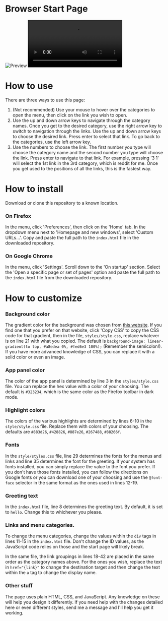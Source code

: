 # Browser Start Page
![Preview](https://i.imgur.com/o7HRdnt.png)
![Video Preview](https://i.imgur.com/9NzJyTA.mp4)
# How to use
There are three ways to use this page:
1. (Not recommended) Use your mouse to hover over the categories to open the menu, then click on the link you wish to open.
2. Use the up and down arrow keys to navigate through the category names. Once you get to the desired category, use the right arrow key to switch to navigation through the links. Use the up and down arrow keys to choose the desired link. Press enter to select that link. To go back to the categories, use the left arrow key. 
3. Use the numbers to choose the link. The first number you type will choose the category name and the second number you type will choose the link. Press enter to navigate to that link. For example, pressing '3 1' will select the 1st link in the 3rd category, which is reddit for me. Once you get used to the positions of all the links, this is the fastest way.

# How to install
Download or clone this repository to a known location.
### On Firefox
In the menu, click 'Preferences', then click on the 'Home' tab. In the dropdown menu next to 'Homepage and new windows', select 'Custom URLs...'. Copy and paste the full path to the `index.html` file in the downloaded repository.
### On Google Chrome
In the menu, click 'Settings'. Scroll down to the 'On startup' section. Select the 'Open a specific page or set of pages' option and paste the full path to the `index.html` file from the downloaded repository.

# How to customize
### Background color
The gradient color for the background was chosen from [this website](https://webgradients.com/). If you find one that you prefer on that website, click 'Copy CSS' to copy the CSS code for that gradient, then in the file, `styles/style.css`, replace whatever is on line 21 with what you copied. The default is `background-image: linear-gradient(to top, #a8edea 0%, #fed6e3 100%);` (Remember the semicolon!). If you have more advanced knowledge of CSS, you can replace it with a solid color or even an image.
### App panel color
The color of the app panel is determined by line 3 in the `styles/style.css` file. You can replace the hex value with a color of your choosing. The default is `#323234`, which is the same color as the Firefox toolbar in dark mode.
### Highlight colors
The colors of the various highlights are determined by lines 6-10 in the `style/style.css` file. Replace them with colors of your choosing. The defaults are `#883d26`, `#428826`, `#887e26`, `#267488`, `#88266f`.
### Fonts
In the `style/styles.css` file, line 29 determines the fonts for the menus and links and line 35 determines the font for the greeting. If your system has fonts installed, you can simply replace the value to the font you prefer. If you don't have those fonts installed, you can follow the directions on Google fonts or you can download one of your choosing and use the `@font-face` selector in the same format as the ones used in lines 12-19.
### Greeting text
In the `index.html` file, line 8 determines the greeting text. By default, it is set to `hello`. Change this to whichever you please. 
### Links and menu categories.
To change the menu categories, change the values within the `div` tags in lines 11-15 in the `index.html` file. Don't change the ID values, as the JavaScript code relies on those and the start page will likely break.

In the same file, the link groupings in lines 18-42 are placed in the same order as the category names above. For the ones you wish, replace the text in `href="{link}"` to change the destination target and then change the text within the `a` tag to change the display name.
### Other stuff
The page uses plain HTML, CSS, and JavaScript. Any knowledge on these will help you design it differently. If you need help with the changes detailed here or even different styles, send me a message and I'll help you get it working.
